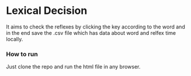 # Lexical Decision
It aims to check the reflexes by clicking the key according to the word and in the end save the .csv file which has data about word and relfex time locally.  

### How to run
Just clone the repo and run the html file in any browser.
